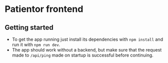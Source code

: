 # Patientor frontend

## Getting started

- To get the app running just install its dependencies with ```npm install``` and run it with ```npm run dev```.
- The app should work without a backend, but make sure that the request made to ```/api/ping``` made on startup is successful before continuing.
